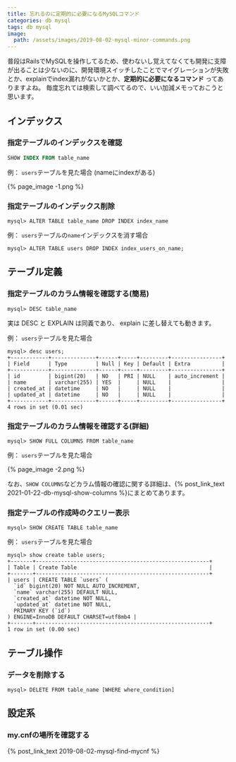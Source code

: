 ```yaml
---
title: 忘れるのに定期的に必要になるMySQLコマンド
categories: db mysql
tags: db mysql
image:
  path: /assets/images/2019-08-02-mysql-minor-commands.png
---
```


普段はRailsでMySQLを操作してるため、使わないし覚えてなくても開発に支障が出ることは少ないのに、開発環境スイッチしたことでマイグレーションが失敗とか、explainでindex漏れがないかとか、**定期的に必要になるコマンド** ってありますよね。
毎度忘れては検索して調べてるので、いい加減メモっておこうと思います。

## インデックス

### 指定テーブルのインデックスを確認

```sql
SHOW INDEX FROM table_name
```

例： `users`テーブルを見た場合 (nameにindexがある)

{% page_image -1.png %}

### 指定テーブルのインデックス削除

```
mysql> ALTER TABLE table_name DROP INDEX index_name
```

例： `users`テーブルの`name`インデックスを消す場合
```
mysql> ALTER TABLE users DROP INDEX index_users_on_name;
```

## テーブル定義


### 指定テーブルのカラム情報を確認する(簡易)

```
mysql> DESC table_name
```
実は DESC と EXPLAIN は同義であり、 explain に差し替えても動きます。

例： `users`テーブルを見た場合
```
mysql> desc users;
+------------+--------------+------+-----+---------+----------------+
| Field      | Type         | Null | Key | Default | Extra          |
+------------+--------------+------+-----+---------+----------------+
| id         | bigint(20)   | NO   | PRI | NULL    | auto_increment |
| name       | varchar(255) | YES  |     | NULL    |                |
| created_at | datetime     | NO   |     | NULL    |                |
| updated_at | datetime     | NO   |     | NULL    |                |
+------------+--------------+------+-----+---------+----------------+
4 rows in set (0.01 sec)
```

### 指定テーブルのカラム情報を確認する(詳細)
```
mysql> SHOW FULL COLUMNS FROM table_name
```


例： `users`テーブルを見た場合

{% page_image -2.png %}

なお、`SHOW COLUMNS`などカラム情報の確認に関する詳細は、{% post_link_text 2021-01-22-db-mysql-show-columns %}にまとめてあります。

### 指定テーブルの作成時のクエリー表示

```
mysql> SHOW CREATE TABLE table_name
```


例： `users`テーブルを見た場合

```
mysql> show create table users;
+-------+-------------------------------------------------------+
| Table | Create Table                                          |
+-------+-------------------------------------------------------+
| users | CREATE TABLE `users` (
  `id` bigint(20) NOT NULL AUTO_INCREMENT,
  `name` varchar(255) DEFAULT NULL,
  `created_at` datetime NOT NULL,
  `updated_at` datetime NOT NULL,
  PRIMARY KEY (`id`)
) ENGINE=InnoDB DEFAULT CHARSET=utf8mb4 |
+-------+-------------------------------------------------------+
1 row in set (0.00 sec)
```



## テーブル操作

### データを削除する

```
mysql> DELETE FROM table_name [WHERE where_condition]
```


## 設定系


### my.cnfの場所を確認する

{% post_link_text 2019-08-02-mysql-find-mycnf %}
